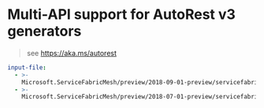 # Multi-API support for AutoRest v3 generators

> see https://aka.ms/autorest

``` yaml $(enable-multi-api)
input-file:
  - >-
    Microsoft.ServiceFabricMesh/preview/2018-09-01-preview/servicefabricmesh.json
  - >-
    Microsoft.ServiceFabricMesh/preview/2018-07-01-preview/servicefabricmesh.json
```
